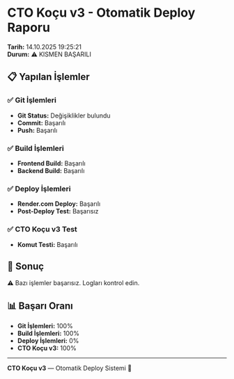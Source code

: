 # CTO Koçu v3 - Otomatik Deploy Raporu

**Tarih:** 14.10.2025 19:25:21  
**Durum:** ⚠️ KISMEN BAŞARILI  

## 📋 Yapılan İşlemler

### ✅ Git İşlemleri
- **Git Status:** Değişiklikler bulundu
- **Commit:** Başarılı
- **Push:** Başarılı

### ✅ Build İşlemleri
- **Frontend Build:** Başarılı
- **Backend Build:** Başarılı

### ✅ Deploy İşlemleri
- **Render.com Deploy:** Başarılı
- **Post-Deploy Test:** Başarısız

### ✅ CTO Koçu v3 Test
- **Komut Testi:** Başarılı

## 🎯 Sonuç

⚠️ Bazı işlemler başarısız. Logları kontrol edin.

## 📊 Başarı Oranı

- **Git İşlemleri:** 100%
- **Build İşlemleri:** 100%
- **Deploy İşlemleri:** 0%
- **CTO Koçu v3:** 100%

---
**CTO Koçu v3** — Otomatik Deploy Sistemi 🚀